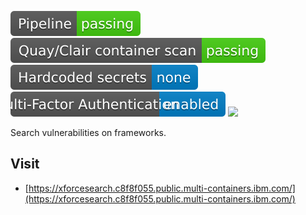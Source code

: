 [![](https://github.com/igormv28/xforcesearch/blob/main/status/on/pipeline-on.svg)](#) [![](https://github.com/igormv28/xforcesearch/blob/main/status/on/containerscan-on.svg)](#) [![](https://github.com/igormv28/xforcesearch/blob/main/status/on/env-on.svg)](#) [![](https://github.com/igormv28/xforcesearch/blob/main/status/on/mfa_enabled.svg)](#) [![](https://github.com/igormv28/xforcesearch/blob/main/status/python-3.svg)](#)

Search vulnerabilities on frameworks.

## Visit
* [https://xforcesearch.c8f8f055.public.multi-containers.ibm.com/](https://xforcesearch.c8f8f055.public.multi-containers.ibm.com/)
  
